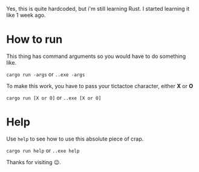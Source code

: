 Yes, this is quite hardcoded, but i'm still learning Rust. I started learning it like 1 week ago.

# How to run
This thing has command arguments so you would have to do something like.

`cargo run -args`
or
`..exe -args`

To make this work, you have to pass your tictactoe character, either **X** or **O**

`cargo run [X or O]`
or
`..exe [X or O]`

# Help
Use `help` to see how to use this absolute piece of crap.

`cargo run help`
or
`..exe help`


Thanks for visiting 😉.

